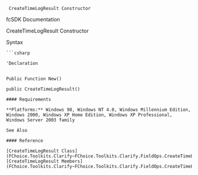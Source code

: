 ﻿     CreateTimeLogResult Constructor                                                   

fcSDK Documentation

CreateTimeLogResult Constructor

Syntax

```vbnet
```csharp

'Declaration
 

Public Function New()

public CreateTimeLogResult()

#### Requirements

**Platforms:** Windows 98, Windows NT 4.0, Windows Millennium Edition, Windows 2000, Windows XP Home Edition, Windows XP Professional, Windows Server 2003 family

See Also

#### Reference

[CreateTimeLogResult Class](FChoice.Toolkits.Clarify~FChoice.Toolkits.Clarify.FieldOps.CreateTimeLogResult.md)  
[CreateTimeLogResult Members](FChoice.Toolkits.Clarify~FChoice.Toolkits.Clarify.FieldOps.CreateTimeLogResult_members.md)